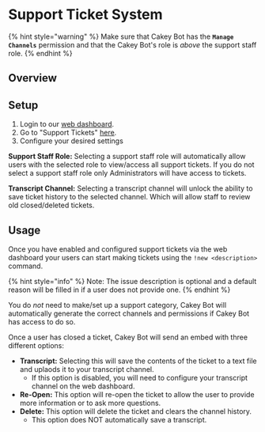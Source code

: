 # Support Ticket System

{% hint style="warning" %}
Make sure that Cakey Bot has the **`Manage Channels`** permission and that the Cakey Bot's role is _above_ the support staff role.
{% endhint %}

## Overview

## Setup

1. Login to our [web dashboard](https://cakeybot.app/dashboard/).
2. Go to "Support Tickets" [here](https://cakeybot.app/dashboard/public/tickets).
3. Configure your desired settings

**Support Staff Role:** Selecting a support staff role will automatically allow users with the selected role to view/access all support tickets. If you do not select a support staff role only Administrators will have access to tickets.

**Transcript Channel:** Selecting a transcript channel will unlock the ability to save ticket history to the selected channel. Which will allow staff to review old closed/deleted tickets.

## Usage

Once you have enabled and configured support tickets via the web dashboard your users can start making tickets using the `!new <description>` command. 

{% hint style="info" %}
Note: The issue description is optional and a default reason will be filled in if a user does not provide one.
{% endhint %}

You do _not_ need to make/set up a support category, Cakey Bot will automatically generate the correct channels and permissions if Cakey Bot has access to do so.

Once a user has closed a ticket, Cakey Bot will send an embed with three different options:

* **Transcript:** Selecting this will save the contents of the ticket to a text file and uplaods it to your transcript channel.
  * If this option is disabled, you will need to configure your transcript channel on the web dashboard.
* **Re-Open:** This option will re-open the ticket to allow the user to provide more information or to ask more questions.
* **Delete:** This option will delete the ticket and clears the channel history.
  * This option does NOT automatically save a transcript.

